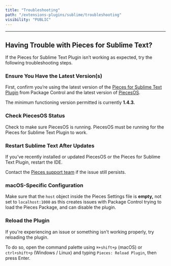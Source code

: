 ```yaml
---
title: "Troubleshooting"
path: "/extensions-plugins/sublime/troubleshooting"
visibility: "PUBLIC"
---
```

***

## Having Trouble with Pieces for Sublime Text?

If the Pieces for Sublime Text Plugin isn’t working as expected, try the following troubleshooting steps.

<on-device-storage />

### Ensure You Have the Latest Version(s)

First, confirm you’re using the latest version of the <a target="_blank" href="https://packagecontrol.io/packages/Pieces">Pieces for Sublime Text Plugin</a> from Package Control and the latest version of [PiecesOS](https://docs.pieces.app/products/core-dependencies/pieces-os).

The minimum functioning version permitted is currently **1.4.3.**

### Check PiecesOS Status

Check to make sure PiecesOS is running. PiecesOS must be running for the Pieces for Sublime Text Plugin to work.

### Restart Sublime Text After Updates

If you’ve recently installed or updated PiecesOS or the Pieces for Sublime Text Plugin, restart the IDE.

Contact the <a target="_blank" href="https://getpieces.typeform.com/to/mCjBSIjF#docs-sublime">Pieces support team</a> if the issue still persists.

### macOS-Specific Configuration

Make sure that the `host` object inside the Pieces Settings file is **empty,** not set to `localhost:1000` as this creates issues with Package Control trying to load the Pieces Package, and can disable the plugin.

### Reload the Plugin<a target="_blank" href="https://docs.pieces.app/extensions-plugins/sublime#reload-the-plugin">​</a>

If you're experiencing an issue or something isn't working properly, try reloading the plugin.

To do so, open the command palette using `⌘+shift+p` (macOS) or `ctrl+shift+p` (Windows / Linux) and typing `Pieces: Reload Plugin`, then press Enter.

<Image src="https://storage.googleapis.com/hashnode_product_documentation_assets/sublime_text_plugin_assets/troubleshooting/reload_plugin_sublime.gif" alt="" align="center" fullwidth="true" />
